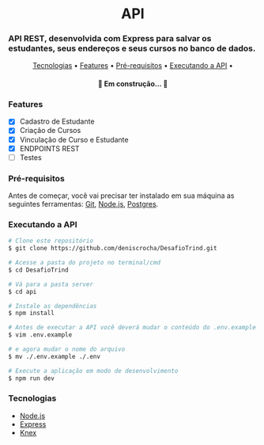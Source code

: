<h1 align="center">API</h1>

### API REST, desenvolvida com Express para salvar os estudantes, seus endereços e seus cursos no banco de dados.

<p align="center">
 <a href="#tecnologias">Tecnologias</a> • 
 <a href="#Features">Features</a> • 
 <a href="#Pré-requisitos">Pré-requisitos</a> • 
 <a href="#Executando a API">Executando a API</a> • 
</p>

<h4 align="center"> 
	🚧  Em construção...  🚧
</h4>

### Features
- [x] Cadastro de Estudante
- [x] Criação de Cursos
- [x] Vinculação de Curso e Estudante
- [x] ENDPOINTS REST
- [ ] Testes
### Pré-requisitos

Antes de começar, você vai precisar ter instalado em sua máquina as seguintes ferramentas:
[Git](https://git-scm.com), 
[Node.js](https://nodejs.org/en/), 
[Postgres](https://www.postgresql.org/).

### Executando a API

```bash
# Clone este repositório
$ git clone https://github.com/deniscrocha/DesafioTrind.git

# Acesse a pasta do projeto no terminal/cmd
$ cd DesafioTrind

# Vá para a pasta server
$ cd api

# Instale as dependências
$ npm install

# Antes de executar a API você deverá mudar o conteúdo do .env.example para se conectar com o seu servidor
$ vim .env.example

# e agora mudar o nome do arquivo
$ mv ./.env.example ./.env

# Execute a aplicação em modo de desenvolvimento
$ npm run dev

```
### Tecnologias

- [Node.js](https://nodejs.org/en/)
- [Express](https://expressjs.com/pt-br/)
- [Knex](https://knexjs.org/)
